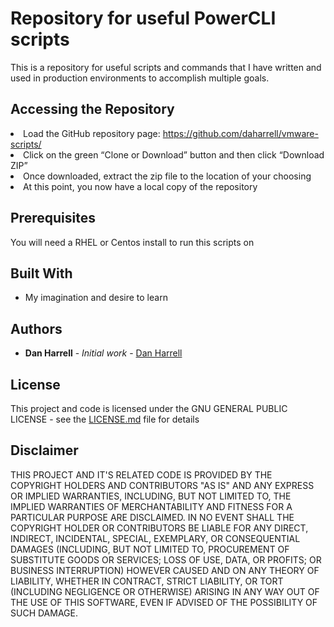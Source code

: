 # Repository for useful PowerCLI scripts 

This is a repository for useful scripts and commands that I have written and used in production environments to accomplish multiple
goals.


## Accessing the Repository
<li>Load the GitHub repository page: <a href="https://github.com/daharrell/vmware-scripts/">https://github.com/daharrell/vmware-scripts/</a></li>
<li>Click on the green “Clone or Download” button and then click “Download ZIP”</li>
<li>Once downloaded, extract the zip file to the location of your choosing</li>
<li>At this point, you now have a local copy of the repository</li>

## Prerequisites

You will need a RHEL or Centos install to run this scripts on

## Built With

* My imagination and desire to learn

## Authors

* **Dan Harrell** - *Initial work* - [Dan Harrell](https://github.com/daharrell)

## License

This project and code is licensed under the GNU GENERAL PUBLIC LICENSE - see the [LICENSE.md](LICENSE.md) file for details

## Disclaimer

THIS PROJECT AND IT'S RELATED CODE IS PROVIDED BY THE COPYRIGHT HOLDERS AND CONTRIBUTORS "AS IS" AND ANY EXPRESS OR IMPLIED WARRANTIES, INCLUDING, BUT NOT LIMITED TO, THE IMPLIED WARRANTIES OF MERCHANTABILITY AND FITNESS FOR A PARTICULAR PURPOSE ARE DISCLAIMED. IN NO EVENT SHALL THE COPYRIGHT HOLDER OR CONTRIBUTORS BE LIABLE FOR ANY DIRECT, INDIRECT, INCIDENTAL, SPECIAL, EXEMPLARY, OR CONSEQUENTIAL DAMAGES (INCLUDING, BUT NOT LIMITED TO, PROCUREMENT OF SUBSTITUTE GOODS OR SERVICES; LOSS OF USE, DATA, OR PROFITS; OR BUSINESS INTERRUPTION) HOWEVER CAUSED AND ON ANY THEORY OF LIABILITY, WHETHER IN CONTRACT, STRICT LIABILITY, OR TORT (INCLUDING NEGLIGENCE OR OTHERWISE) ARISING IN ANY WAY OUT OF THE USE OF THIS SOFTWARE, EVEN IF ADVISED OF THE POSSIBILITY OF SUCH DAMAGE.
